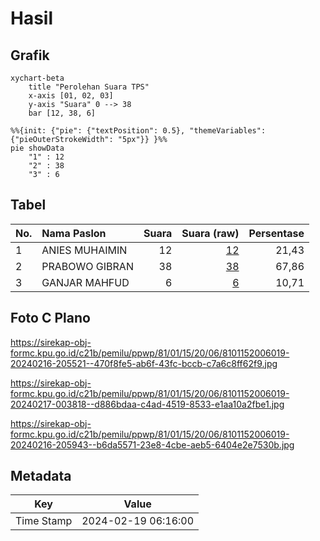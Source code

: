 # Hasil

## Grafik

```mermaid
xychart-beta
    title "Perolehan Suara TPS"
    x-axis [01, 02, 03]
    y-axis "Suara" 0 --> 38
    bar [12, 38, 6]
```

```mermaid
%%{init: {"pie": {"textPosition": 0.5}, "themeVariables": {"pieOuterStrokeWidth": "5px"}} }%%
pie showData
    "1" : 12
    "2" : 38
    "3" : 6
```

## Tabel

| No. | Nama Paslon    | Suara | Suara (raw) | Persentase |
|:--- |:-------------- | -----:| -----------:| ----------:|
| 1   | ANIES MUHAIMIN | 12    | [12][p-1]   | 21,43      |
| 2   | PRABOWO GIBRAN | 38    | [38][p-2]   | 67,86      |
| 3   | GANJAR MAHFUD  | 6     | [6][p-3]    | 10,71      |


[p-1]: https://github.com/gigit-pemilu/pemilu-2024-81-maluku/blob/main/pilpres/hitung-suara/sub/81-maluku/sub/01-maluku-tengah/sub/15-leihitu/sub/2006-asilulu/sub/019-tps/sub/paslon-1.txt
[p-2]: https://github.com/gigit-pemilu/pemilu-2024-81-maluku/blob/main/pilpres/hitung-suara/sub/81-maluku/sub/01-maluku-tengah/sub/15-leihitu/sub/2006-asilulu/sub/019-tps/sub/paslon-2.txt
[p-3]: https://github.com/gigit-pemilu/pemilu-2024-81-maluku/blob/main/pilpres/hitung-suara/sub/81-maluku/sub/01-maluku-tengah/sub/15-leihitu/sub/2006-asilulu/sub/019-tps/sub/paslon-3.txt

## Foto C Plano

https://sirekap-obj-formc.kpu.go.id/c21b/pemilu/ppwp/81/01/15/20/06/8101152006019-20240216-205521--470f8fe5-ab6f-43fc-bccb-c7a6c8ff62f9.jpg

https://sirekap-obj-formc.kpu.go.id/c21b/pemilu/ppwp/81/01/15/20/06/8101152006019-20240217-003818--d886bdaa-c4ad-4519-8533-e1aa10a2fbe1.jpg

https://sirekap-obj-formc.kpu.go.id/c21b/pemilu/ppwp/81/01/15/20/06/8101152006019-20240216-205943--b6da5571-23e8-4cbe-aeb5-6404e2e7530b.jpg


## Metadata

| Key        | Value               |
| ---------- | ------------------- |
| Time Stamp | 2024-02-19 06:16:00 |



